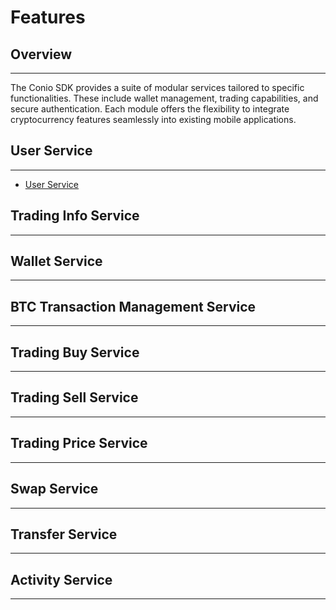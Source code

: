 # Features

## Overview
---
The Conio SDK provides a suite of modular services tailored to specific functionalities. These include wallet management, trading capabilities, and secure authentication. Each module offers the flexibility to integrate cryptocurrency features seamlessly into existing mobile applications.

## User Service
---
- [User Service](./Features/UserService.md)

## Trading Info Service
---

## Wallet Service
---

## BTC Transaction Management Service
---

## Trading Buy Service
---

## Trading Sell Service
---

## Trading Price Service
---

## Swap Service
---

## Transfer Service
---

## Activity Service
--- 